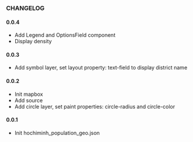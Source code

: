 ### CHANGELOG

#### 0.0.4

- Add Legend and OptionsField component
- Display density

#### 0.0.3
- Add symbol layer, set layout property: text-field to display district name

#### 0.0.2
- Init mapbox
- Add source
- Add circle layer, set paint properties: circle-radius and circle-color

#### 0.0.1
- Init hochiminh_population_geo.json